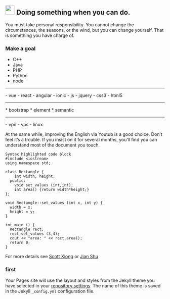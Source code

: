 ## <a href="http://www.cnblogs.com/xiongwei2017/p/7350456.html"><img src="https://ss1.bdstatic.com/70cFuXSh_Q1YnxGkpoWK1HF6hhy/it/u=211248495,2604906728&fm=27&gp=0.jpg" width="30" height="30" style="margin-right:5px;border-radius:2px"></a>Doing something when you can do.
You must take personal responsibility. You cannot change the circumstances, the seasons, or the wind, but you can change yourself. That is something you have charge of.


### Make a goal
- C++
- Java
- PHP
- Python
- node
<hr>
- vue
- react
- angular
- ionic
- js
- jquery
- css3
- html5
<hr>
* bootstrap
* element
* semantic
<hr>
- vpn
- vps 
- linux


At the same while, improving the English via Youtub is a good choice. Don’t feel it’s a trouble. If you insist on it for several months, you’ll find you can understand most of the document you touch.

```
Syntax highlighted code block
#include <iostream>
using namespace std;

class Rectangle {
    int width, height;
  public:
    void set_values (int,int);
    int area() {return width*height;}
};

void Rectangle::set_values (int x, int y) {
  width = x;
  height = y;
}

int main () {
  Rectangle rect;
  rect.set_values (3,4);
  cout << "area: " << rect.area();
  return 0;
}
```

For more details see [Scott Xiong](https://github.com/ScottXiong?tab=repositories) or [Jian Shu](http://www.jianshu.com/p/213d2188e992)

### first

Your Pages site will use the layout and styles from the Jekyll theme you have selected in your [repository settings](https://github.com/ScottXiong/ScottXiong.github.io/settings). The name of this theme is saved in the Jekyll `_config.yml` configuration file.
